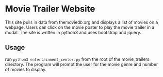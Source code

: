 # Movie Trailer Website
This site pulls in data from themoviedb.org and displays a list of movies on a webpage.  Users can click on the movie poster to play the movie trailer in a modal.  The site is written in python3 and uses bootstrap and jquery.

## Usage
run `python3 entertainment_center.py` from the root of the movie_trailers directory.  The program will prompt the user
for the movie genre and number of movies to display.